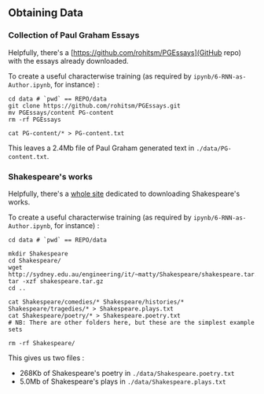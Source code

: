 ## Obtaining Data

### Collection of Paul Graham Essays

Helpfully, there's a [https://github.com/rohitsm/PGEssays](GitHub repo) with the essays already downloaded.

To create a useful characterwise training (as required by ``ipynb/6-RNN-as-Author.ipynb``, for instance) :

```
cd data # `pwd` == REPO/data
git clone https://github.com/rohitsm/PGEssays.git
mv PGEssays/content PG-content
rm -rf PGEssays

cat PG-content/* > PG-content.txt
```

This leaves a 2.4Mb file of Paul Graham generated text in ``./data/PG-content.txt``.


### Shakespeare's works

Helpfully, there's a [whole site](http://sydney.edu.au/engineering/it/~matty/Shakespeare/) 
dedicated to downloading Shakespeare's works.

To create a useful characterwise training (as required by ``ipynb/6-RNN-as-Author.ipynb``, for instance) :

```
cd data # `pwd` == REPO/data

mkdir Shakespeare
cd Shakespeare/
wget http://sydney.edu.au/engineering/it/~matty/Shakespeare/shakespeare.tar.gz
tar -xzf shakespeare.tar.gz 
cd ..

cat Shakespeare/comedies/* Shakespeare/histories/* Shakespeare/tragedies/* > Shakespeare.plays.txt
cat Shakespeare/poetry/* > Shakespeare.poetry.txt
# NB: There are other folders here, but these are the simplest example sets

rm -rf Shakespeare/
```

This gives us two files : 

*  268Kb of Shakespeare's poetry in ``./data/Shakespeare.poetry.txt``
*  5.0Mb of Shakespeare's plays in  ``./data/Shakespeare.plays.txt``

